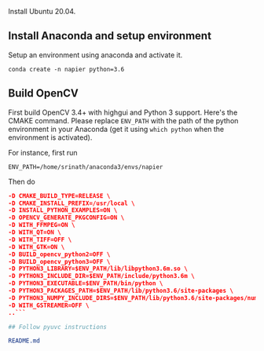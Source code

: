 Install Ubuntu 20.04.

## Install Anaconda and setup environment

Setup an environment using anaconda and activate it.

`conda create -n napier python=3.6`

## Build OpenCV

First build OpenCV 3.4+ with highgui and Python 3 support. Here's the CMAKE command. Please replace `ENV_PATH` with the path of the python environment in your Anaconda (get it using `which python` when the environment is activated).

For instance, first run

`ENV_PATH=/home/srinath/anaconda3/envs/napier`

Then do

```cmake \
-D CMAKE_BUILD_TYPE=RELEASE \
-D CMAKE_INSTALL_PREFIX=/usr/local \
-D INSTALL_PYTHON_EXAMPLES=ON \
-D OPENCV_GENERATE_PKGCONFIG=ON \
-D WITH_FFMPEG=ON \
-D WITH_QT=ON \
-D WITH_TIFF=OFF \
-D WITH_GTK=ON \
-D BUILD_opencv_python2=OFF \
-D BUILD_opencv_python3=OFF \
-D PYTHON3_LIBRARY=$ENV_PATH/lib/libpython3.6m.so \
-D PYTHON3_INCLUDE_DIR=$ENV_PATH/include/python3.6m \
-D PYTHON3_EXECUTABLE=$ENV_PATH/bin/python \
-D PYTHON3_PACKAGES_PATH=$ENV_PATH/lib/python3.6/site-packages \
-D PYTHON3_NUMPY_INCLUDE_DIRS=$ENV_PATH/lib/python3.6/site-packages/numpy/core/include \
-D WITH_GSTREAMER=OFF \
..```

## Follow pyuvc instructions

README.md
